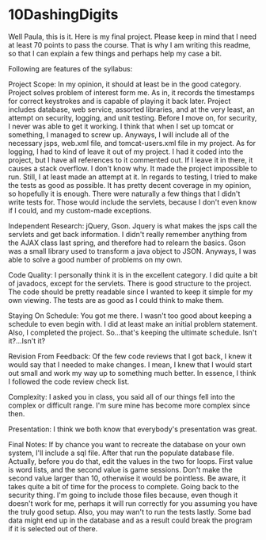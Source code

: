 # 10DashingDigits

Well Paula, this is it. Here is my final project. Please keep in mind that I need at least 70 points to pass the course. That is why I
am writing this readme, so that I can explain a few things and perhaps help my case a bit.

Following are features of the syllabus:

Project Scope: In my opinion, it should at least be in the good category. Project solves problem of interest form me. As in, it records
the timestamps for correct keystrokes and is capable of playing it back later. Project includes database, web service, assorted libraries,
and at the very least, an attempt on security, logging, and unit testing. Before I move on, for security, I never was able to get it
working. I think that when I set up tomcat or something, I managed to screw up. Anyways, I will include all of the necessary jsps,
web.xml file, and tomcat-users.xml file in my project. As for logging, I had to kind of leave it out of my project. I had it coded into
the project, but I have all references to it commented out. If I leave it in there, it causes a stack overflow. I don't know why. It
made the project impossible to run. Still, I at least made an attempt at it. In regards to testing, I tried to make the tests as good as
possible. It has pretty decent coverage in my opinion, so hopefully it is enough. There were naturally a few things that I didn't write
tests for. Those would include the servlets, because I don't even know if I could, and my custom-made exceptions.

Independent Research: jQuery, Gson. Jquery is what makes the jsps call the servlets and get back information. I didn't really remember
anything from the AJAX class last spring, and therefore had to relearn the basics. Gson was a small library used to transform a java
object to JSON. Anyways, I was able to solve a good number of problems on my own.

Code Quality: I personally think it is in the excellent category. I did quite a bit of javadocs, except for the servlets. There is good
structure to the project. The code should be pretty readable since I wanted to keep it simple for my own viewing. The tests are as good
as I could think to make them.

Staying On Schedule: You got me there. I wasn't too good about keeping a schedule to even begin with. I did at least make an initial
problem statement. Also, I completed the project. So...that's keeping the ultimate schedule. Isn't it?...Isn't it?

Revision From Feedback: Of the few code reviews that I got back, I knew it would say that I needed to make changes. I mean, I knew
that I would start out small and work my way up to something much better. In essence, I think I followed the code review check list.

Complexity: I asked you in class, you said all of our things fell into the complex or difficult range. I'm sure mine has become more
complex since then.

Presentation: I think we both know that everybody's presentation was great.

Final Notes: If by chance you want to recreate the database on your own system, I'll include a sql file. After that run the populate
database file. Actually, before you do that, edit the values in the two for loops. First value is word lists, and the second value is
game sessions. Don't make the second value larger than 10, otherwise it would be pointless. Be aware, it takes quite a bit of time
for the process to complete. Going back to the security thing. I'm going to include those files because, even though it doesn't work
for me, perhaps it will run correctly for you assuming you have the truly good setup. Also, you may wan't to run the tests lastly.
Some bad data might end up in the database and as a result could break the program if it is selected out of there.
